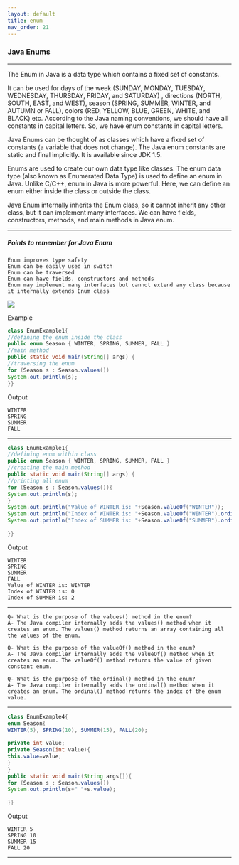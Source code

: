 ```yaml
---
layout: default
title: enum
nav_order: 21
---
```

### Java Enums

---------


The Enum in Java is a data type which contains a fixed set of constants.



It can be used for days of the week (SUNDAY, MONDAY, TUESDAY, WEDNESDAY, THURSDAY, FRIDAY, and SATURDAY) , directions (NORTH, SOUTH, EAST, and WEST), season (SPRING, SUMMER, WINTER, and AUTUMN or FALL), colors (RED, YELLOW, BLUE, GREEN, WHITE, and BLACK) etc. According to the Java naming conventions, we should have all constants in capital letters. So, we have enum constants in capital letters.


Java Enums can be thought of as classes which have a fixed set of constants (a variable that does not change). The Java enum constants are static and final implicitly. It is available since JDK 1.5.


Enums are used to create our own data type like classes. The enum data type (also known as Enumerated Data Type) is used to define an enum in Java. Unlike C/C++, enum in Java is more powerful. Here, we can define an enum either inside the class or outside the class.


Java Enum internally inherits the Enum class, so it cannot inherit any other class, but it can implement many interfaces. We can have fields, constructors, methods, and main methods in Java enum.


-------

##### Points to remember for Java Enum
```
Enum improves type safety
Enum can be easily used in switch
Enum can be traversed
Enum can have fields, constructors and methods
Enum may implement many interfaces but cannot extend any class because it internally extends Enum class
```
![](https://static.javatpoint.com/java/new/images/java-enum.png)


Example
```java
class EnumExample1{  
//defining the enum inside the class  
public enum Season { WINTER, SPRING, SUMMER, FALL }  
//main method  
public static void main(String[] args) {  
//traversing the enum  
for (Season s : Season.values())  
System.out.println(s);  
}}  
```
Output
```
WINTER
SPRING
SUMMER
FALL
```
-----------

```java
class EnumExample1{  
//defining enum within class  
public enum Season { WINTER, SPRING, SUMMER, FALL }  
//creating the main method  
public static void main(String[] args) {  
//printing all enum  
for (Season s : Season.values()){  
System.out.println(s);  
}  
System.out.println("Value of WINTER is: "+Season.valueOf("WINTER"));  
System.out.println("Index of WINTER is: "+Season.valueOf("WINTER").ordinal());  
System.out.println("Index of SUMMER is: "+Season.valueOf("SUMMER").ordinal());  
  
}}  
```
Output
```
WINTER
SPRING
SUMMER
FALL
Value of WINTER is: WINTER
Index of WINTER is: 0
Index of SUMMER is: 2
```

------
```
Q- What is the purpose of the values() method in the enum?
A- The Java compiler internally adds the values() method when it creates an enum. The values() method returns an array containing all the values of the enum.

Q- What is the purpose of the valueOf() method in the enum?
A- The Java compiler internally adds the valueOf() method when it creates an enum. The valueOf() method returns the value of given constant enum.

Q- What is the purpose of the ordinal() method in the enum?
A- The Java compiler internally adds the ordinal() method when it creates an enum. The ordinal() method returns the index of the enum value.

```

--------

```java
class EnumExample4{  
enum Season{   
WINTER(5), SPRING(10), SUMMER(15), FALL(20);   
  
private int value;  
private Season(int value){  
this.value=value;  
}  
}  
public static void main(String args[]){  
for (Season s : Season.values())  
System.out.println(s+" "+s.value);  
  
}}  
```
Output
```
WINTER 5
SPRING 10
SUMMER 15
FALL 20
```
--------

